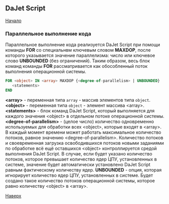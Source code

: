 ## DaJet Script

[Начало](https://github.com/zhichkin/dajet/tree/main/doc/dajet-script/README.md)

### Параллельное выполнение кода

Параллельное выполнение кода реализуется DaJet Script при помощи команды **FOR** со специальнвм ключевым словом **MAXDOP**, после которого указывается значение параллелизма: число или ключевое слово **UNBOUNDED** (без ограничений). Таким образом, весь блок команд команды **FOR** рассматривается как обособленный поток выполнения операционной системы.

```SQL
FOR <object> IN <array> MAXDOP {<degree-of-parallelism> | UNBOUNDED}
   <statements>
END
```
**\<array\>** - переменная типа ```array``` - массив элементов типа ```object```.<br>
**\<object\>** - переменная типа ```object``` - элемент массива \<array\>.<br>
**\<statements\>** - блок команд DaJet Script, который выполняется для каждого значения \<object\> в отдельном потоке операционной системы.
**\<degree-of-parallelism\>** - (целое число) количество одновременно используемых для обработки всех \<object\>, которые входят в \<array\>. В каждый момент времени может работать максимальное количество потоков, равное значению \<degree-of-parallelism\>. Количество потоков и своевременная загрузка освободившихся потоков новыми заданиями по обработке всё ещё оставшихся \<object\> контроллируется средой выполнения DaJet Script. В случае, если будет указано количество потоков, которое превышает количество ядер ЦПУ, установленных в системе, значение будет автоматически установлено DaJet Script равным фактическому количеству ядер.
**UNBOUNDED** - опция, которая игнорирует количество ядер ЦПУ, установленных в системе. Будет создано такое количество потоков операционной системы, которое равно количеству \<object\> в \<array\>.



[Наверх](#параллельное-выполнение-кода)
